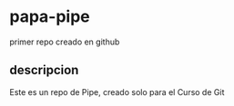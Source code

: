 # papa-pipe
primer repo creado en github

## descripcion
Este es un repo de Pipe, creado solo para el Curso de Git

